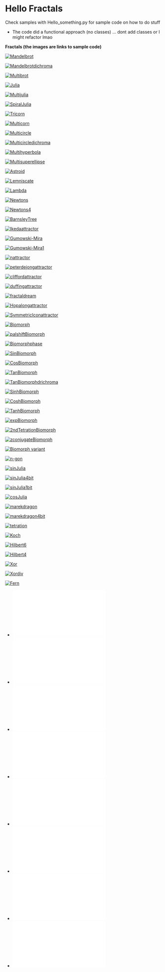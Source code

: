 # Hello Fractals
Check samples with Hello_something.py for sample code on how to do stuff
* The code did a functional approach (no classes) ... dont add classes or I might refactor lmao

**Fractals (the images are links to sample code)**

[![Mandelbrot](../assets/fractals/mandelbrot.bmp)](../samples/fractals/Hello_Mandelbrot_Set.py)

[![Mandelbrotdichroma](../assets/fractals/mandelbrotdichroma.bmp)](../samples/fractals/Hello_Mandelbrot_Set_dichromatic.py)

[![Multibrot](../assets/fractals/multibrot.bmp)](../samples/fractals/Hello_Multibrot_Set.py)

[![Julia](../assets/fractals/julia.bmp)](../samples/fractals/Hello_Julia_Set.py)

[![Multijulia](../assets/fractals/multijulia.bmp)](../samples/fractals/Hello_Multijulia_Set.py)

[![SpiralJulia](../assets/fractals/spiraljulia.bmp)](../samples/fractals/Hello_SpiralJulia_Set.py)

[![Tricorn](../assets/fractals/tricorn.bmp)](../samples/fractals/Hello_Tricorn_Set.py)

[![Multicorn](../assets/fractals/multicorn.bmp)](../samples/fractals/Hello_Multicorn_Set.py)

[![Multicircle](../assets/fractals/multicircle.bmp)](../samples/fractals/Hello_Multicircle.py)

[![Multicircledichroma](../assets/fractals/multicircledichroma.bmp)](../samples/fractals/Hello_Multicircle_dichromatic.py)

[![Multihyperbola](../assets/fractals/multihyperbola.bmp)](../samples/fractals/Hello_Multihyperbola.py)

[![Multisuperellipse](../assets/fractals/multisuperellipse.bmp)](../samples/fractals/Hello_Multisuperellipse.py)

[![Astroid](../assets/fractals/astroid.bmp)](../samples/fractals/Hello_Astroidfractal.py)

[![Lemniscate](../assets/fractals/lemniscate.bmp)](../samples/fractals/Hello_Lemniscatefractal.py)

[![Lambda](../assets/fractals/lambda.bmp)](../samples/fractals/Hello_Lambdafractal.py)

[![Newtons](../assets/fractals/newtons.bmp)](../samples/fractals/Hello_Newtons_fractal.py)

[![Newtons4](../assets/fractals/newtons4.bmp)](../samples/fractals/Hello_Newtons_fractal4.py)

[![BarnsleyTree](../assets/fractals/barnsleytree.bmp)](../samples/fractals/Hello_BarnsleyTree.py)

[![Ikedaattractor](../assets/fractals/ikedaattractor.bmp)](../samples/fractals/Hello_Ikedaattractor.py)

[![Gumowski-Mira](../assets/fractals/gumowskimiraattractor.bmp)](../samples/fractals/Hello_Gumowski-Mira_attractor_1.py)

[![Gumowski-Mira1](../assets/gumowskimiraattractor.bmp)](../samples/fractals/Hello_Gumowski-Mira_attractor.py)

[![nattractor](../assets/fractals/nattractor.bmp)](../samples/fractals/Hello_nattractor.py)

[![peterdejongattractor](../assets/fractals/peterdejong.bmp)](../samples/fractals/Hello_PeterdeJongAttractor.py)

[![cliffordattractor](../assets/fractals/cliffordattractor.bmp)](../samples/fractals/Hello_CliffordAttractor.py)

[![duffingattractor](../assets/fractals/duffingattractor.bmp)](../samples/fractals/Hello_DuffingAttractor.py)

[![fractaldream](../assets/fractals/fractaldreamattractor.bmp)](../samples/fractals/Hello_FractalDreamAttractor.py)

[![Hopalongattractor](../assets/fractals/hopalongattractor.bmp)](../samples/fractals/Hello_HopalongAttractor.py)

[![SymmetricIconattractor](../assets/fractals/symmetriciconattractor.bmp)](../samples/fractals/Hello_Symmetric_Icon_Attractor.py)

[![Biomorph](../assets/fractals/biomorph.bmp)](../samples/fractals/Hello_MultiBiomorphfractal.py)

[![palshiftBiomorph](../assets/fractals/palshiftbiomorph.bmp)](../Hello_PaletteShift.py)

[![Biomorphphase](../assets/fractals/biomorphphasevariant.bmp)](../samples/fractals/Hello_MultiBiomorphphasevariantfractal.py)

[![SinBiomorph](../assets/fractals/sinbiomorph.bmp)](../samples/fractals/Hello_MultiSinBiomorphfractal.py)

[![CosBiomorph](../assets/fractals/cosbiomorph.bmp)](../samples/fractals/Hello_MultiCosBiomorphfractal.py)

[![TanBiomorph](../assets/fractals/tanbiomorph.bmp)](../samples/fractals/Hello_MultiTanBiomorphfractal.py)

[![TanBiomorphdrichroma](../assets/fractals/tanbiomorphdichroma.bmp)](../samples/fractals/Hello_MultiTanBiomorphfractal_dichromatic.py)

[![SinhBiomorph](../assets/fractals/sinhbiomorph.bmp)](../samples/fractals/Hello_MultiSinhBiomorphfractal.py)

[![CoshBiomorph](../assets/fractals/coshbiomorph.bmp)](../samples/fractals/Hello_MultiCoshBiomorphfractal.py)

[![TanhBiomorph](../assets/fractals/tanhbiomorph.bmp)](../samples/fractals/Hello_MultiTanhBiomorphfractal.py)

[![expBiomorph](../assets/fractals/expbiomorph.bmp)](../samples/fractals/Hello_MultiexpBiomorphfractal.py)

[![2ndTetrationBiomorph](../assets/fractals/2ndtetrationbiomorph.bmp)](../samples/fractals/Hello_Multi2ndtetrationBiomorphfractal.py)

[![zconjugateBiomorph](../assets/fractals/zconjugatebiomorph.bmp)](../samples/fractals/Hello_MultizconjugateBiomorphfractal.py)

[![Biomorph variant](../assets/fractals/biomorphvariant.bmp)](../samples/fractals/Hello_MultiBiomorphvariantfractal.py)

[![n-gon](../assets/fractals/ngonfractal.bmp)](../samples/fractals/Hello_ngonfractal.py)

[![sinJulia](../assets/fractals/sinjulia.bmp)](../samples/fractals/Hello_SinJulia_Set.py)

[![sinJulia4bit](../assets/fractals/sinjulia4bit.bmp)](../samples/fractals/Hello_SinJulia_Set_4bit.py)

[![sinJulia1bit](../assets/fractals/sinjulia1bit.bmp)](../samples/fractals/Hello_SinJulia_Set_1bit.py)

[![cosJulia](../assets/fractals/cosjulia.bmp)](../samples/fractals/Hello_CosJulia_Set.py)

[![marekdragon](../assets/fractals/marekdragon.bmp)](../samples/fractals/Hello_MarekDragon.py)

[![marekdragon4bit](../assets/fractals/marekdragon4bit.bmp)](../samples/fractals/Hello_MarekDragon_4bit.py)

[![tetration](../assets/fractals/tetration.bmp)](../samples/fractals/Hello_Tetration_Fractal.py)

[![Koch](../assets/fractals/koch3.bmp)](../samples/fractals/Hello_KochSnowflake.py)

[![Hilbert6](../assets/fractals/hilbert6.bmp)](../samples/fractals/Hello_HilbertCurve.py)

[![Hilbert4](../assets/fractals/hilbert4.bmp)](../samples/fractals/Hello_ThickHilbertCurve.py)

[![Xor](../assets/fractals/xor.bmp)](../samples/fractals/Hello_Xorfractal.py)

[![Xordiv](../assets/fractals/xordiv.bmp)](../samples/fractals/Hello_Xordivfractal.py)

[![Fern](../assets/fern.bmp)](../samples/fractals/Hello_Fern.py)


* ![Newtons Fractal 4.1](../samples/fractals/Hello_Newtons_fractal4_1.py)
* ![Newtons Fractal 5](../samples/fractals/Hello_Newtons_fractal5.py)
* ![Newtons Fractal 5.3](../samples/fractals/Hello_Newtons_fractal5_3.py)
* ![Newtons Fractal 6](../samples/fractals/Hello_Newtons_fractal6.py)
* ![Newtons Fractal 6.3](../samples/fractals/Hello_Newtons_fractal6_3.py)
* ![Thick Gradient Hilbert Curve](../samples/fractals/Hello_ThickGradHilbertCurve.py)
* ![Koch Curve](../samples/fractals/Hello_KochCurve.py)
* ![Cat Paws](../samples/fractals/Hello_CatPaws.py)